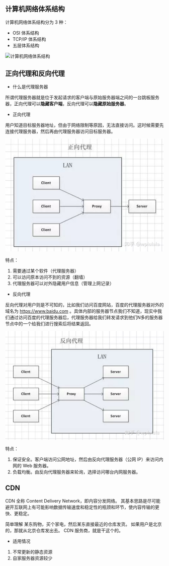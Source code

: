 ## 计算机网络体系结构

计算机网络体系结构分为 3 种：

* OSI 体系结构
* TCP/IP 体系结构
* 五层体系结构

![计算机网络体系结构](./img/计算机网络体系结构.png)

## 正向代理和反向代理

* 什么是代理服务器

所谓代理服务器就是位于发起请求的客户端与原始服务器端之间的一台跳板服务器，正向代理可以**隐藏客户端**，反向代理可以**隐藏原始服务器**。

* 正向代理

用户知道目标服务器地址，但由于网络限制等原因，无法直接访问。这时候需要先连接代理服务器，然后再由代理服务器访问目标服务器。

![正向](./img/正向.jpg)

特点：
 1. 需要通过某个软件（代理服务器）
 2. 可以访问原本访问不到的资源（翻墙）
 3. 代理服务器可以对外隐藏用户信息（管理上网记录）

* 反向代理

反向代理对用户则是不可知的，比如我们访问百度网站，百度的代理服务器对外的域名为 https://www.baidu.com 。具体内部的服务器节点我们不知道，现实中我们通过访问百度的代理服务器后，代理服务器给我们转发请求到他们N多的服务器节点中的一个给我们进行搜索后将结果返回。

![反向](./img/反向.jpg)

特点：
 1. 保证安全。客户端访问公网地址，然后由反向代理服务器（公网 IP）来访问内网的 Web 服务器。
 2. 负载均衡。由反向代理服务器来轮询，选择访问哪台内网服务器。

## CDN

CDN 全称 Content Delivery Network，即内容分发网络。
其基本思路是尽可能避开互联网上有可能影响数据传输速度和稳定性的瓶颈和环节，使内容传输的更快、更稳定。

简单理解
某东购物，买个家电，然后某东直接最近的仓库发货。
如果用户是北京的，那就从北京仓库发出去。
CDN 服务商，就是干这个的。

* 适用情况
1. 不常更新的静态资源
2. 自家服务器资源较少
